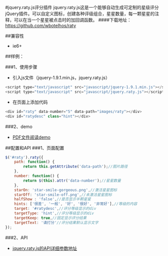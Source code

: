 ﻿#jquery.raty.js评分插件
    jquery.raty.js这是一个能够自动生成可定制的星级评分jQuery插件。可以自定义图标，创建各种评级组合，星星数量，每一颗星星的注释，可以在当一个星星被点击时的加回调函数。
####下载地址：https://github.com/wbotelhos/raty

##兼容性
* ie6+

##样例：

###1、使用步骤
* 引入js文件（jquery-1.9.1.min.js，jquery.raty.js）
```javascript
<script type="text/javascript" src="javascript/jquery-1.9.1.min.js"></script>
<script type="text/javascript" src="javascript/jquery.raty.js"></script>
```
* 在页面上添加代码
```javascript
<div id="raty" data-number="5" data-path="images/raty"></div>
<div id="ratydesc" class="hint"></div>
```

###2、demo
* [PDF文件阅读demo](http://192.168.14.97:8080/acc/plugin/raty)

##配置和API
###1、页面配置
```javascript
$('#raty').raty({
    path: function() {
        return this.getAttribute('data-path');//图片路径
    },
    number: function() {
        return $(this).attr('data-number');//星星数量
	},
	starOn: 'star-smile-gorgeous.png',//激活星星图标
	starOff: 'star-smile-off.png',//未激活星星图标
	halfShow : 'false',//是否显示半颗星星
	hints: ['很差', '一般', '好', '很好', '非常好'],//等级的内容
	target: '#ratydesc',//评分等级显示的div
	targetType: 'hint',//评分等级显示的div
	targetKeep: true,//固定显示评分结果
	targetText: '请打分'//评分结果默认显示文字
});
```

###2、API
* [jquery.raty.js的API详细参数地址](http://bookshadow.com/weblog/2014/08/16/jquery-raty-star-plugin/)







